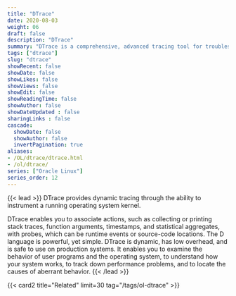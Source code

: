 ```yaml
---
title: "DTrace"
date: 2020-08-03
weight: 06
draft: false
description: "DTrace"
summary: "DTrace is a comprehensive, advanced tracing tool for troubleshooting systematic problems in real time."
tags: ["dtrace"]
slug: "dtrace"
showRecent: false
showDate: false
showLikes: false
showViews: false
showEdit: false
showReadingTime: false
showAuthor: false
showDateUpdated : false
sharingLinks : false
cascade:
  showDate: false
  showAuthor: false
  invertPagination: true
aliases:
- /OL/dtrace/dtrace.html
- /ol/dtrace/
series: ["Oracle Linux"]
series_order: 12
---
```


{{< lead >}}
DTrace provides dynamic tracing through the ability to instrument a running operating system kernel.

DTrace enables you to associate actions, such as collecting or printing stack traces, function arguments, timestamps, and statistical aggregates, with probes, which can be runtime events or source-code locations. The D language is powerful, yet simple. DTrace is dynamic, has low overhead, and is safe to use on production systems. It enables you to examine the behavior of user programs and the operating system, to understand how your system works, to track down performance problems, and to locate the causes of aberrant behavior.
{{< /lead >}}

{{< card2 title="Related" limit=30 tag="/tags/ol-dtrace" >}}
